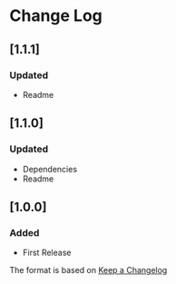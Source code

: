 # Change Log

## [1.1.1]
### Updated
- Readme

## [1.1.0]
### Updated
- Dependencies
- Readme

## [1.0.0]
### Added
- First Release

The format is based on [Keep a Changelog](http://keepachangelog.com/)
